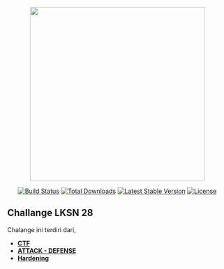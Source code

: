 <p align="center"><a href="https://cyberus.my.id" target="_blank"><img src="https://raw.githubusercontent.com/XCyberusX/f00ds.github.io/main/b4c18535e1e3d94f7a9387d367977cd7.png" width="400"></a></p>

<p align="center">
<a href="#"><img src="https://img.shields.io/github/stars/XCyberusX/challenge-LKSN-2020" alt="Build Status"></a>
<a href="#"><img src="https://img.shields.io/github/issues/XCyberusX/challenge-LKSN-2020?style=flat-square" alt="Total Downloads"></a>
<a href="#"><img src="https://img.shields.io/packagist/v/laravel/framework" alt="Latest Stable Version"></a>
<a href="#"><img src="https://img.shields.io/twitter/url?style=social" alt="License"></a>
</p>

## Challange LKSN 28

Chalange ini terdiri dari, 
- **[CTF](https://github.com/XCyberusX/challenge-LKSN-2020/tree/main/CTF)**
- **[ATTACK - DEFENSE](https://github.com/XCyberusX/challenge-LKSN-2020/tree/main/ATTACK-DEFENSE)**
- **[Hardening](https://google.com/?query=CommingSoon)**
